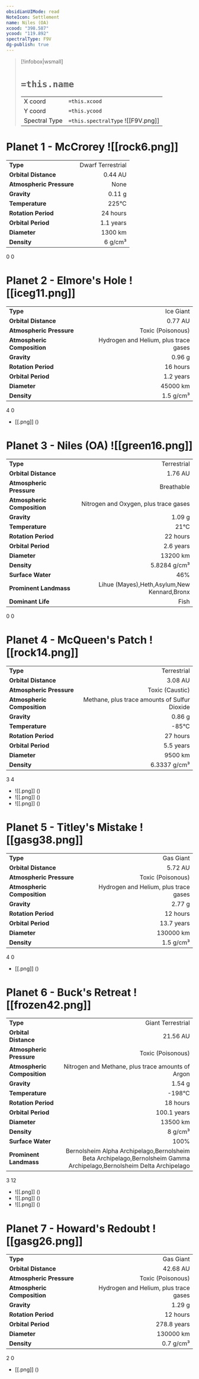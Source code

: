 ```yaml
---
obsidianUIMode: read
NoteIcon: Settlement
name: Niles (OA)
xcood: "398.587"
ycood: "119.892"
spectralType: F9V
dg-publish: true
---
```

> [!infobox|wsmall]
> # `=this.name`
> | | |
> | - | - |
> | X coord | `=this.xcood` |
> | Y coord| `=this.ycood` |
> | Spectral Type | `=this.spectralType` ![[F9V.png]] |

# Planet 1 - McCrorey ![[rock6.png]]
|                             |                           |
| --------------------------- | -------------------------:|
| **Type**                    |             Dwarf Terrestrial |
| **Orbital Distance**        |   0.44 AU |
| **Atmospheric Pressure**    |       None |
| **Gravity**                 |        0.11 g |
| **Temperature**             |    225°C |
| **Rotation Period**         |  24 hours |
| **Orbital Period** | 1.1 years |
| **Diameter**                |      1300 km | 
| **Density**                 |    6 g/cm³ |



0
0



# Planet 2 - Elmore's Hole ![[iceg11.png]]
|                             |                           |
| --------------------------- | -------------------------:|
| **Type**                    |             Ice Giant |
| **Orbital Distance**        |   0.77 AU |
| **Atmospheric Pressure**    |       Toxic (Poisonous) |
| **Atmospheric Composition** |      Hydrogen and Helium, plus trace gases |
| **Gravity**                 |        0.96 g |
| **Rotation Period**         |  16 hours |
| **Orbital Period** | 1.2 years |
| **Diameter**                |      45000 km | 
| **Density**                 |    1.5 g/cm³ |



4
0

- [[.png]]  ()

# Planet 3 - Niles (OA) ![[green16.png]]
|                             |                           |
| --------------------------- | -------------------------:|
| **Type**                    |             Terrestrial |
| **Orbital Distance**        |   1.76 AU |
| **Atmospheric Pressure**    |       Breathable |
| **Atmospheric Composition** |      Nitrogen and Oxygen, plus trace gases |
| **Gravity**                 |        1.09 g |
| **Temperature**             |    21°C |
| **Rotation Period**         |  22 hours |
| **Orbital Period** | 2.6 years |
| **Diameter**                |      13200 km | 
| **Density**                 |    5.8284 g/cm³ |
| **Surface Water**           |           46% | 
| **Prominent Landmass**      |         Lihue (Mayes),Heth,Asylum,New Kennard,Bronx | 
| **Dominant Life**           |         Fish |



0
0



# Planet 4 - McQueen's Patch ![[rock14.png]]
|                             |                           |
| --------------------------- | -------------------------:|
| **Type**                    |             Terrestrial |
| **Orbital Distance**        |   3.08 AU |
| **Atmospheric Pressure**    |       Toxic (Caustic) |
| **Atmospheric Composition** |      Methane, plus trace amounts of Sulfur Dioxide |
| **Gravity**                 |        0.86 g |
| **Temperature**             |    -85°C |
| **Rotation Period**         |  27 hours |
| **Orbital Period** | 5.5 years |
| **Diameter**                |      9500 km | 
| **Density**                 |    6.3337 g/cm³ |



3
4

- ![[.png]]  ()
- ![[.png]]  ()
- ![[.png]]  ()


# Planet 5 - Titley's Mistake ![[gasg38.png]]
|                             |                           |
| --------------------------- | -------------------------:|
| **Type**                    |             Gas Giant |
| **Orbital Distance**        |   5.72 AU |
| **Atmospheric Pressure**    |       Toxic (Poisonous) |
| **Atmospheric Composition** |      Hydrogen and Helium, plus trace gases |
| **Gravity**                 |        2.77 g |
| **Rotation Period**         |  12 hours |
| **Orbital Period** | 13.7 years |
| **Diameter**                |      130000 km | 
| **Density**                 |    1.5 g/cm³ |



4
0

- [[.png]]  ()

# Planet 6 - Buck's Retreat ![[frozen42.png]]
|                             |                           |
| --------------------------- | -------------------------:|
| **Type**                    |             Giant Terrestrial |
| **Orbital Distance**        |   21.56 AU |
| **Atmospheric Pressure**    |       Toxic (Poisonous) |
| **Atmospheric Composition** |      Nitrogen and Methane, plus trace amounts of Argon |
| **Gravity**                 |        1.54 g |
| **Temperature**             |    -198°C |
| **Rotation Period**         |  18 hours |
| **Orbital Period** | 100.1 years |
| **Diameter**                |      13500 km | 
| **Density**                 |    8 g/cm³ |
| **Surface Water**           |           100% | 
| **Prominent Landmass**      |         Bernolsheim Alpha Archipelago,Bernolsheim Beta Archipelago,Bernolsheim Gamma Archipelago,Bernolsheim Delta Archipelago | 



3
12

- ![[.png]]  ()
- ![[.png]]  ()
- ![[.png]]  ()


# Planet 7 - Howard's Redoubt ![[gasg26.png]]
|                             |                           |
| --------------------------- | -------------------------:|
| **Type**                    |             Gas Giant |
| **Orbital Distance**        |   42.68 AU |
| **Atmospheric Pressure**    |       Toxic (Poisonous) |
| **Atmospheric Composition** |      Hydrogen and Helium, plus trace gases |
| **Gravity**                 |        1.29 g |
| **Rotation Period**         |  12 hours |
| **Orbital Period** | 278.8 years |
| **Diameter**                |      130000 km | 
| **Density**                 |    0.7 g/cm³ |



2
0

- [[.png]]  ()

